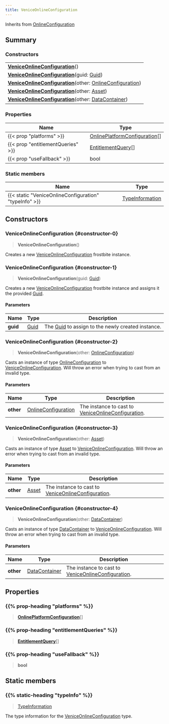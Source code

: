 ```yaml
---
title: VeniceOnlineConfiguration
---
```


Inherits from 
[OnlineConfiguration](/vext/ref/fb/onlineconfiguration)

## Summary
### Constructors
| |
| ----------- |
| **[VeniceOnlineConfiguration](#constructor-0)**() |
| **[VeniceOnlineConfiguration](#constructor-1)**(guid: [Guid](/vext/ref/shared/class/guid)) |
| **[VeniceOnlineConfiguration](#constructor-2)**(other: [OnlineConfiguration](/vext/ref/fb/onlineconfiguration)) |
| **[VeniceOnlineConfiguration](#constructor-3)**(other: [Asset](/vext/ref/fb/asset)) |
| **[VeniceOnlineConfiguration](#constructor-4)**(other: [DataContainer](/vext/ref/shared/class/datacontainer)) |

### Properties
| Name | Type |
| ---- | ---- |
| {{< prop "platforms" >}} | [OnlinePlatformConfiguration](/vext/ref/fb/onlineplatformconfiguration)[] |
| {{< prop "entitlementQueries" >}} | [EntitlementQuery](/vext/ref/fb/entitlementquery)[] |
| {{< prop "useFallback" >}} | bool |

### Static members
| Name | Type |
| ---- | ---- |
| {{< static "VeniceOnlineConfiguration" "typeInfo" >}} | [TypeInformation](/vext/ref/shared/class/typeinformation) |

## Constructors
### VeniceOnlineConfiguration {#constructor-0}
> **VeniceOnlineConfiguration**()

Creates a new [VeniceOnlineConfiguration](/vext/ref/fb/veniceonlineconfiguration) frostbite instance.

### VeniceOnlineConfiguration {#constructor-1}
> **VeniceOnlineConfiguration**(guid: [Guid](/vext/ref/shared/class/guid))

Creates a new [VeniceOnlineConfiguration](/vext/ref/fb/veniceonlineconfiguration) frostbite instance and assigns it the provided [Guid](/vext/ref/shared/class/guid).

#### Parameters
| Name | Type | Description |
| ---- | ---- | ----------- |
| **guid** | [Guid](/vext/ref/shared/class/guid) | The [Guid](/vext/ref/shared/class/guid) to assign to the newly created instance. |

### VeniceOnlineConfiguration {#constructor-2}
> **VeniceOnlineConfiguration**(other: [OnlineConfiguration](/vext/ref/fb/onlineconfiguration))

Casts an instance of type [OnlineConfiguration](/vext/ref/fb/onlineconfiguration) to [VeniceOnlineConfiguration](/vext/ref/fb/veniceonlineconfiguration). Will throw an error when trying to cast from an invalid type.

#### Parameters
| Name | Type | Description |
| ---- | ---- | ----------- |
| **other** | [OnlineConfiguration](/vext/ref/fb/onlineconfiguration) | The instance to cast to [VeniceOnlineConfiguration](/vext/ref/fb/veniceonlineconfiguration). |

### VeniceOnlineConfiguration {#constructor-3}
> **VeniceOnlineConfiguration**(other: [Asset](/vext/ref/fb/asset))

Casts an instance of type [Asset](/vext/ref/fb/asset) to [VeniceOnlineConfiguration](/vext/ref/fb/veniceonlineconfiguration). Will throw an error when trying to cast from an invalid type.

#### Parameters
| Name | Type | Description |
| ---- | ---- | ----------- |
| **other** | [Asset](/vext/ref/fb/asset) | The instance to cast to [VeniceOnlineConfiguration](/vext/ref/fb/veniceonlineconfiguration). |

### VeniceOnlineConfiguration {#constructor-4}
> **VeniceOnlineConfiguration**(other: [DataContainer](/vext/ref/shared/class/datacontainer))

Casts an instance of type [DataContainer](/vext/ref/shared/class/datacontainer) to [VeniceOnlineConfiguration](/vext/ref/fb/veniceonlineconfiguration). Will throw an error when trying to cast from an invalid type.

#### Parameters
| Name | Type | Description |
| ---- | ---- | ----------- |
| **other** | [DataContainer](/vext/ref/shared/class/datacontainer) | The instance to cast to [VeniceOnlineConfiguration](/vext/ref/fb/veniceonlineconfiguration). |

## Properties
### {{% prop-heading "platforms" %}}
> **[OnlinePlatformConfiguration](/vext/ref/fb/onlineplatformconfiguration)**[]

### {{% prop-heading "entitlementQueries" %}}
> **[EntitlementQuery](/vext/ref/fb/entitlementquery)**[]

### {{% prop-heading "useFallback" %}}
> **bool**

## Static members
### {{% static-heading "typeInfo" %}}
> [TypeInformation](/vext/ref/shared/class/typeinformation)

The type information for the [VeniceOnlineConfiguration](/vext/ref/fb/veniceonlineconfiguration) type.

